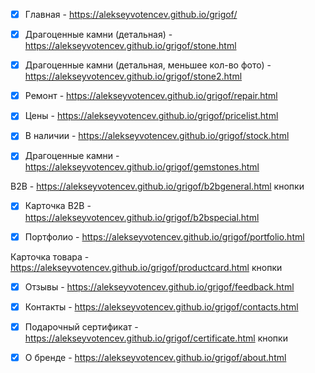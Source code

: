 - [x] Главная - https://alekseyvotencev.github.io/grigof/

- [x] Драгоценные камни (детальная) - https://alekseyvotencev.github.io/grigof/stone.html

- [x] Драгоценные камни (детальная, меньшее кол-во фото) - https://alekseyvotencev.github.io/grigof/stone2.html

- [x] Ремонт - https://alekseyvotencev.github.io/grigof/repair.html

- [x] Цены - https://alekseyvotencev.github.io/grigof/pricelist.html

- [x] В наличии - https://alekseyvotencev.github.io/grigof/stock.html

- [x] Драгоценные камни - https://alekseyvotencev.github.io/grigof/gemstones.html
 
B2B - https://alekseyvotencev.github.io/grigof/b2bgeneral.html кнопки

- [x] Карточка B2B - https://alekseyvotencev.github.io/grigof/b2bspecial.html

- [x] Портфолио - https://alekseyvotencev.github.io/grigof/portfolio.html

Карточка товара - https://alekseyvotencev.github.io/grigof/productcard.html кнопки

- [x] Отзывы - https://alekseyvotencev.github.io/grigof/feedback.html

- [x] Контакты - https://alekseyvotencev.github.io/grigof/contacts.html

- [x] Подарочный сертификат - https://alekseyvotencev.github.io/grigof/certificate.html кнопки

- [x] О бренде - https://alekseyvotencev.github.io/grigof/about.html

